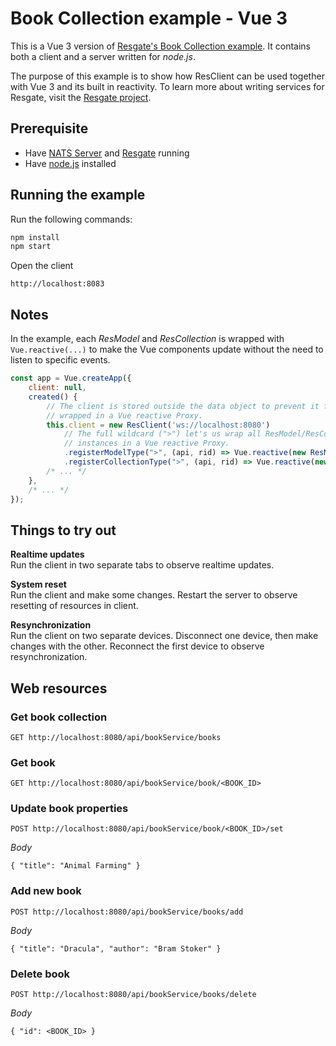 # Book Collection example - Vue 3

This is a Vue 3 version of [Resgate's Book Collection example](https://github.com/resgateio/resgate/tree/master/examples/book-collection). It contains both a client and a server written for *node.js*.

The purpose of this example is to show how ResClient can be used together with Vue 3 and its built in reactivity. To learn more about writing services for Resgate, visit the [Resgate project](https://github.com/resgateio/resgate).

## Prerequisite

* Have [NATS Server](https://nats.io/download/nats-io/gnatsd/) and [Resgate](https://github.com/resgateio/resgate) running
* Have [node.js](https://nodejs.org/en/download/) installed

## Running the example

Run the following commands:
```bash
npm install
npm start
```

Open the client
```
http://localhost:8083
```

## Notes

In the example, each _ResModel_ and _ResCollection_ is wrapped with `Vue.reactive(...)` to make the Vue components update without the need to listen to specific events.

```javascript
const app = Vue.createApp({
    client: null,
    created() {
        // The client is stored outside the data object to prevent it from being
        // wrapped in a Vue reactive Proxy.
        this.client = new ResClient('ws://localhost:8080')
            // The full wildcard (">") let's us wrap all ResModel/ResCollection
            // instances in a Vue reactive Proxy.
            .registerModelType(">", (api, rid) => Vue.reactive(new ResModel(api, rid)))
            .registerCollectionType(">", (api, rid) => Vue.reactive(new ResCollection(api, rid)));
        /* ... */
    },
    /* ... */
});
```

## Things to try out

**Realtime updates**  
Run the client in two separate tabs to observe realtime updates.

**System reset**  
Run the client and make some changes. Restart the server to observe resetting of resources in client.

**Resynchronization**  
Run the client on two separate devices. Disconnect one device, then make changes with the other. Reconnect the first device to observe resynchronization.


## Web resources

### Get book collection
```
GET http://localhost:8080/api/bookService/books
```

### Get book
```
GET http://localhost:8080/api/bookService/book/<BOOK_ID>
```

### Update book properties
```
POST http://localhost:8080/api/bookService/book/<BOOK_ID>/set
```
*Body*  
```
{ "title": "Animal Farming" }
```

### Add new book
```
POST http://localhost:8080/api/bookService/books/add
```
*Body*  
```
{ "title": "Dracula", "author": "Bram Stoker" }
```

### Delete book
```
POST http://localhost:8080/api/bookService/books/delete
```
*Body*  
```
{ "id": <BOOK_ID> }
```
